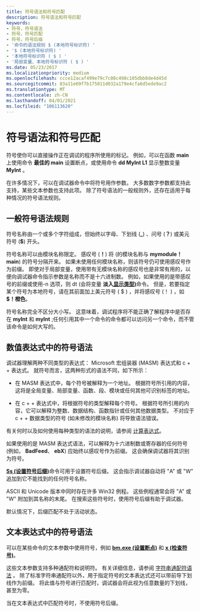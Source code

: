 ```yaml
---
title: 符号语法和符号匹配
description: 符号语法和符号匹配
keywords:
- 符号，符号语法
- 符号，符号匹配
- 符号，符号后缀
- '命令的语法规则 $ (本地符号标识符) '
- '$ (本地符号标识符) '
- '本地符号标识符 ( $ ) '
- '局部变量、本地符号标识符 ( $ ) '
ms.date: 05/23/2017
ms.localizationpriority: medium
ms.openlocfilehash: ccce12acaf499e79c7c08c498c105dbb8de4d45d
ms.sourcegitcommit: 83a11e69f7b175011d032a179e4cfa6d5ede9ac2
ms.translationtype: MT
ms.contentlocale: zh-CN
ms.lasthandoff: 04/01/2021
ms.locfileid: "106113620"
---
```

# <a name="symbol-syntax-and-symbol-matching"></a>符号语法和符号匹配

符号使你可以直接操作正在调试的程序所使用的标记。 例如，可以在函数 **main** 上使用命令 **最佳的 main** 设置断点，或使用命令 **dd MyInt L1** 显示整数变量 **MyInt** 。

在许多情况下，可以在调试器命令中将符号用作参数。 大多数数字参数都支持此支持，某些文本参数也支持此项。 除了符号语法的一般规则外，还存在适用于每种情况的符号语法规则。

## <a name="general-symbol-syntax-rules"></a>一般符号语法规则

符号名称由一个或多个字符组成，但始终以字母、下划线 (**\_**) 、问号 (**？**) 或美元符号 (**$**) 开头。

符号名称可以由模块名称限定。 感叹号 (**！**) 将 (的模块名称与 **mymodule！ main**) 的符号分隔开来。 如果未使用任何模块名称，则该符号仍可使用感叹号作为前缀。 即使对于局部变量，使用带有无模块名称的感叹号也是非常有用的，以便向调试器命令指示参数是名称而不是十六进制数。 例如，如果使用的是带感叹号的前缀或使用-n 选项，则 dt (会将变量 **淡入**[**显示类型)**](dt--display-type-.md)命令。 但是，若要指定某个符号为本地符号，请在其前面加上美元符号 ( $ ) ，并将感叹号 (！ ) ，如 **$！橙色**。

符号名称完全不区分大小写。 这意味着，调试程序将不能正确了解程序中是否存在 **myInt** 和 **myInt** ;任何引用其中一个命令的命令都可以访问另一个命令，而不管该命令是如何大写的。

## <a name="symbol-syntax-in-numerical-expressions"></a>数值表达式中的符号语法

调试器理解两种不同类型的表达式： Microsoft 宏组装器 (MASM) 表达式和 c + + 表达式。 就符号而言，这两种形式的语法不同，如下所示：

-   在 MASM 表达式中，每个符号被解释为一个地址。 根据符号所引用的内容，这将是全局变量、局部变量、函数、段、模块或任何其他可识别标签的地址。

-   在 c + + 表达式中，将根据符号的类型解释每个符号。 根据符号所引用的内容，它可以解释为整数、数据结构、函数指针或任何其他数据类型。 不对应于 c + + 数据类型的符号 (如未修改的模块名称) 将导致语法错误。

有关何时以及如何使用每种类型的语法的说明，请参阅 [计算表达式](evaluating-expressions.md)。

如果使用的是 MASM 表达式语法，可以解释为十六进制数或寄存器的任何符号 (例如， **BadFeed**、 **ebX**) 应始终以感叹号作为前缀。 这会确保调试器将其识别为符号。

[**Ss (设置符号后缀)**](ss--set-symbol-suffix-.md)命令可用于设置符号后缀。 这会指示调试器自动将 "A" 或 "W" 追加到它不能找到的任何符号名称。

ASCII 和 Unicode 版本中同时存在许多 Win32 例程。 这些例程通常会将 "A" 或 "W" 附加到其名称的末尾。 在搜索这些符号时，使用符号后缀有助于调试器。

默认情况下，后缀匹配不处于活动状态。

## <a name="symbol-syntax-in-text-expressions"></a>文本表达式中的符号语法

可以在某些命令的文本参数中使用符号，例如 [**bm.exe (设置断点)**](bp--bu--bm--set-breakpoint-.md) 和 [**x (检查符号)**](x--examine-symbols-.md)。

这些文本参数支持多种通配符和说明符。 有关详细信息，请参阅 [字符串通配符语法](string-wildcard-syntax.md) 。 除了标准字符串通配符以外，用于指定符号的文本表达式还可以带前导下划线作为前缀。 将此值与符号进行匹配时，调试器会将此视为任意数量的下划线，甚至为零。

当在文本表达式中匹配符号时，不使用符号后缀。

 

 





